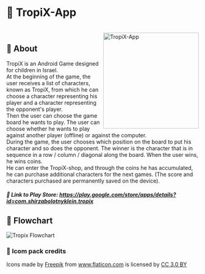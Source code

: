 # :pineapple: TropiX-App
</br>
<img  align="right" src="https://user-images.githubusercontent.com/40990488/62311150-db109500-b493-11e9-8bc4-ee84bc50da71.jpeg" alt="TropiX-App" width="250"/>

##  :pineapple: About
TropiX is an Android Game designed for children in Israel.</br>
At the beginning of the game, the user receives a list of characters, known as TropiX, from which he can choose a character representing his player and a character representing the opponent's player.</br>
Then the user can choose the game board he wants to play. The user can choose whether he wants to play against another player (offline) or against the computer.</br>
During the game, the user chooses which position on the board to put his character and so does the opponent. The winner is the character that is in sequence in a row / column / diagonal along the board. When the user wins, he wins coins.</br>
He can enter the TropiX-shop, and through the coins he has accumulated, he can purchase additional characters for the next games. (The score and characters purchased are permanently saved on the device).</br>



##### :pineapple: Link to Play Store: https://play.google.com/store/apps/details?id=com.shirzabolotnyklein.tropix




## :pineapple: Flowchart
<img src="https://user-images.githubusercontent.com/40990488/62310958-56257b80-b493-11e9-8ace-fb5776517b78.png"
alt="Tropix Flowchart"/>



### :pineapple: Icom pack credits 
<p>Icons made by <a href="https://www.freepik.com/" title="Freepik">Freepik</a> from <a href="https://www.flaticon.com/"             title="Flaticon">www.flaticon.com</a> is licensed by <a href="http://creativecommons.org/licenses/by/3.0/"             title="Creative Commons BY 3.0" target="_blank">CC 3.0 BY</a></p>


